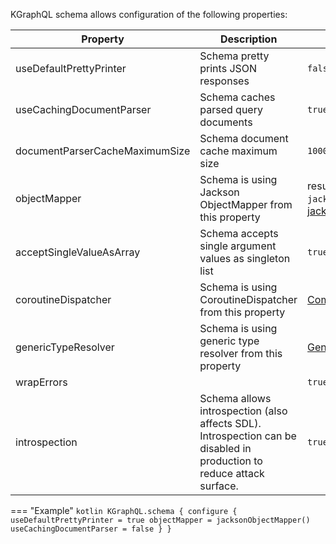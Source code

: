KGraphQL schema allows configuration of the following properties:

| Property                       | Description                                                                                                           | Default value                                                                                                                                                            |
|--------------------------------|-----------------------------------------------------------------------------------------------------------------------|--------------------------------------------------------------------------------------------------------------------------------------------------------------------------|
| useDefaultPrettyPrinter        | Schema pretty prints JSON responses                                                                                   | `false`                                                                                                                                                                  |
| useCachingDocumentParser       | Schema caches parsed query documents                                                                                  | `true`                                                                                                                                                                   |
| documentParserCacheMaximumSize | Schema document cache maximum size                                                                                    | `1000`                                                                                                                                                                   |
| objectMapper                   | Schema is using Jackson ObjectMapper from this property                                                               | result of `jacksonObjectMapper()` from [jackson-kotlin-module](https://github.com/FasterXML/jackson-module-kotlin)                                                       |
| acceptSingleValueAsArray       | Schema accepts single argument values as singleton list                                                               | `true`                                                                                                                                                                   |
| coroutineDispatcher            | Schema is using CoroutineDispatcher from this property                                                                | [CommonPool](https://github.com/Kotlin/kotlinx.coroutines/blob/master/kotlinx-coroutines-core/src/main/kotlin/kotlinx/coroutines/experimental/CommonPool.kt)             |
| genericTypeResolver            | Schema is using generic type resolver from this property                                                              | [GenericTypeResolver.DEFAULT](https://github.com/aPureBase/KGraphQL/blob/master/kgraphql/src/main/kotlin/com/apurebase/kgraphql/schema/execution/GenericTypeResolver.kt) |
| wrapErrors                     |                                                                                                                       | `true`                                                                                                                                                                   |
| introspection                  | Schema allows introspection (also affects SDL). Introspection can be disabled in production to reduce attack surface. | `true`                                                                                                                                                                   |

=== "Example"
    ```kotlin
    KGraphQL.schema {
        configure {
            useDefaultPrettyPrinter = true
            objectMapper = jacksonObjectMapper()
            useCachingDocumentParser = false
        }
    }
    ```
